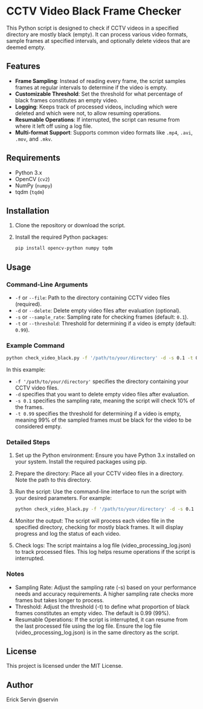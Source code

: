 # CCTV Video Black Frame Checker

This Python script is designed to check if CCTV videos in a specified directory are mostly black (empty). It can process various video formats, sample frames at specified intervals, and optionally delete videos that are deemed empty.

## Features

- **Frame Sampling**: Instead of reading every frame, the script samples frames at regular intervals to determine if the video is empty.
- **Customizable Threshold**: Set the threshold for what percentage of black frames constitutes an empty video.
- **Logging**: Keeps track of processed videos, including which were deleted and which were not, to allow resuming operations.
- **Resumable Operations**: If interrupted, the script can resume from where it left off using a log file.
- **Multi-format Support**: Supports common video formats like `.mp4`, `.avi`, `.mov`, and `.mkv`.

## Requirements

- Python 3.x
- OpenCV (`cv2`)
- NumPy (`numpy`)
- tqdm (`tqdm`)

## Installation

1. Clone the repository or download the script.
2. Install the required Python packages:

    ```bash
    pip install opencv-python numpy tqdm
    ```

## Usage

### Command-Line Arguments

- `-f` or `--file`: Path to the directory containing CCTV video files (required).
- `-d` or `--delete`: Delete empty video files after evaluation (optional).
- `-s` or `--sample_rate`: Sampling rate for checking frames (default: `0.1`).
- `-t` or `--threshold`: Threshold for determining if a video is empty (default: `0.99`).

### Example Command

```bash
python check_video_black.py -f '/path/to/your/directory' -d -s 0.1 -t 0.99
```

In this example:

- `-f '/path/to/your/directory'` specifies the directory containing your CCTV video files.
- `-d` specifies that you want to delete empty video files after evaluation.
- `-s 0.1` specifies the sampling rate, meaning the script will check 10% of the frames.
- `-t 0.99` specifies the threshold for determining if a video is empty, meaning 99% of the sampled frames must be black for the video to be considered empty.

### Detailed Steps

1. Set up the Python environment: Ensure you have Python 3.x installed on your system. Install the required packages using pip.
2. Prepare the directory: Place all your CCTV video files in a directory. Note the path to this directory.
3. Run the script: Use the command-line interface to run the script with your desired parameters. For example:

    ```bash
    python check_video_black.py -f '/path/to/your/directory' -d -s 0.1 -t 0.99
    ```

4. Monitor the output: The script will process each video file in the specified directory, checking for mostly black frames. It will display progress and log the status of each video.
5. Check logs: The script maintains a log file (video_processing_log.json) to track processed files. This log helps resume operations if the script is interrupted.

### Notes

- Sampling Rate: Adjust the sampling rate (-s) based on your performance needs and accuracy requirements. A higher sampling rate checks more frames but takes longer to process.
- Threshold: Adjust the threshold (-t) to define what proportion of black frames constitutes an empty video. The default is 0.99 (99%).
- Resumable Operations: If the script is interrupted, it can resume from the last processed file using the log file. Ensure the log file (video_processing_log.json) is in the same directory as the script.

## License

This project is licensed under the MIT License.

## Author
Erick Servin
@servin